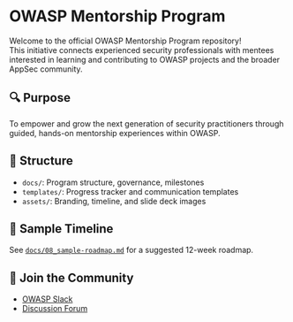 # OWASP Mentorship Program

Welcome to the official OWASP Mentorship Program repository!  
This initiative connects experienced security professionals with mentees interested in learning and contributing to OWASP projects and the broader AppSec community.

## 🔍 Purpose
To empower and grow the next generation of security practitioners through guided, hands-on mentorship experiences within OWASP.

## 📂 Structure
- `docs/`: Program structure, governance, milestones
- `templates/`: Progress tracker and communication templates
- `assets/`: Branding, timeline, and slide deck images

## 📅 Sample Timeline
See [`docs/08_sample-roadmap.md`](docs/08_sample-roadmap.md) for a suggested 12-week roadmap.

## 💬 Join the Community
- [OWASP Slack](https://owasp.org/slack/)
- [Discussion Forum](https://github.com/OWASP/owasp-community)
